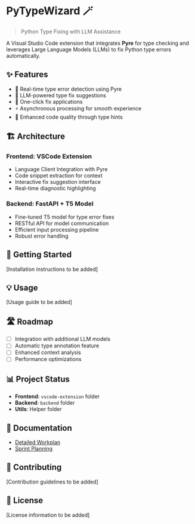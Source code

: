 # PyTypeWizard 🪄

> Python Type Fixing with LLM Assistance

A Visual Studio Code extension that integrates **Pyre** for type checking and leverages Large Language Models (LLMs) to fix Python type errors automatically.

## ✨ Features

- 🎯 Real-time type error detection using Pyre
- 🤖 LLM-powered type fix suggestions
- 🔄 One-click fix applications
- ⚡ Asynchronous processing for smooth experience
- 📝 Enhanced code quality through type hints

## 🏗️ Architecture

### Frontend: VSCode Extension

- Language Client Integration with Pyre
- Code snippet extraction for context
- Interactive fix suggestion interface
- Real-time diagnostic highlighting

### Backend: FastAPI + T5 Model

- Fine-tuned T5 model for type error fixes
- RESTful API for model communication
- Efficient input processing pipeline
- Robust error handling

## 🚀 Getting Started

[Installation instructions to be added]

## 💡 Usage

[Usage guide to be added]

## 🛣️ Roadmap

- [ ] Integration with additional LLM models
- [ ] Automatic type annotation feature
- [ ] Enhanced context analysis
- [ ] Performance optimizations

## 📊 Project Status

- **Frontend**: `vscode-extension` folder
- **Backend**: `backend` folder
- **Utils**: Helper folder

## 📝 Documentation

- [Detailed Workplan](https://docs.google.com/document/d/1KlKjsn5AFJs1EB_KFU0lZRfT7zvXr8WtVh7bwfAcHbE/edit)
- [Sprint Planning](https://docs.google.com/spreadsheets/d/1mjPkVOG_FjYNgmIhTybw35j9dDJVm3a4iUIyJ6AoxtM/edit?usp=sharing)

## 🤝 Contributing

[Contribution guidelines to be added]

## 📄 License

[License information to be added]
